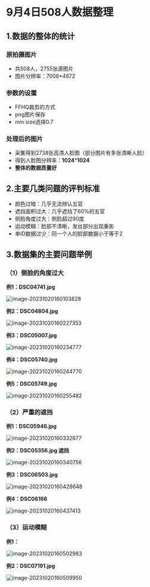 # 9月4日508人数据整理

## 1.数据的整体的统计

### 原拍摄图片

+ 共508人，2755张源图片
+ 图片分辨率：7008*4672

### 参数的设置

+ FFHQ裁剪的方式
+ png图片保存
+ min size选择0.7

### 处理后的图片

+ 采集得到2738张高清人脸图（部分图片有多张清晰人脸）
+ 得到人脸图分辨率：**1024*****1024**
+ **整体的数据质量好**

## 2.主要几类问题的评判标准

- 颜色过暗：几乎无法辨认五官
- 遮挡面积过大：几乎遮挡了60%的五官
- 侧脸角度过大：侧脸超过90度
- 运动模糊：脸部不清晰，发丝部分出现重影
- 单ID数据过少：同一个人的脸部数据小于等于2

## 3.数据集的主要问题举例

### （1）侧脸的角度过大

**例1：DSC04741.jpg**

![image-20231020160103828](images/image-20231020160103828.png)

**例2：DSC04804.jpg**

![image-20231020160227353](images/image-20231020160227353.png)

**例3：DSC05007.jpg**

![image-20231020160234777](images/image-20231020160234777.png)

**例4：DSC05740.jpg**

![image-20231020160244770](images/image-20231020160244770.png)

**例5：DSC05749.jpg**

![image-20231020160255482](images/image-20231020160255482.png)

### （2）严重的遮挡

**例1：DSC05946.jpg**

![image-20231020160332677](images/image-20231020160332677.png)

**例2：DSC05356.jpg 遮挡**

![image-20231020160340756](images/image-20231020160340756.png)

**例3：DSC06503.jpg**

![image-20231020160428648](images/image-20231020160428648.png)

**例4：DSC06166**

![image-20231020160437413](images/image-20231020160437413.png)

### （3）运动模糊

**例1：**

![image-20231020160502983](images/image-20231020160502983.png)

**例2：DSC07191.jpg**

![image-20231020160509950](images/image-20231020160509950.png)



